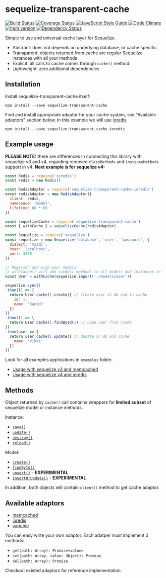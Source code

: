 # sequelize-transparent-cache

[![Build Status](https://travis-ci.org/DanielHreben/sequelize-transparent-cache.svg?branch=master)](https://travis-ci.org/DanielHreben/sequelize-transparent-cache)
[![Coverage Status](https://codecov.io/gh/DanielHreben/sequelize-transparent-cache/branch/master/graph/badge.svg)](https://codecov.io/gh/DanielHreben/sequelize-transparent-cache)
[![JavaScript Style Guide](https://img.shields.io/badge/code_style-standard-brightgreen.svg)](https://standardjs.com)
[![Code Climate](https://codeclimate.com/github/DanielHreben/sequelize-transparent-cache/badges/gpa.svg)](https://codeclimate.com/github/DanielHreben/sequelize-transparent-cache)
[![npm version](https://badge.fury.io/js/sequelize-transparent-cache.svg)](https://badge.fury.io/js/sequelize-transparent-cache)
[![Dependency Status](https://david-dm.org/DanielHreben/sequelize-transparent-cache.svg)](https://www.versioneye.com/user/projects/5922c858da94de003b9f63af)

Simple to use and universal cache layer for Sequelize.
* Abstract: does not depends on underlying database, or cache specific
* Transparent: objects returned from cache are regular Sequelize instances with all your methods
* Explicit: all calls to cache comes through `cache()` method
* Lightweight: zero additional dependencies

## Installation

Install sequelize-transparent-cache itself:

```npm install --save sequelize-transparent-cache```

Find and install appropriate adaptor for your cache system, see "Available adaptors" section below.
In this example we will use [ioredis](https://www.npmjs.com/package/ioredis)

```npm install --save sequelize-transparent-cache-ioredis```

## Example usage
**PLEASE NOTE:** there are differences in connecting this library with sequelize v3 and v4, regarding removed `classMethods` and `instanceMethods` support in v4.
**Next example is for sequelize v4:**

```javascript
const Redis = require('ioredis')
const redis = new Redis()

const RedisAdaptor = require('sequelize-transparent-cache-ioredis')
const redisAdaptor = new RedisAdaptor({
  client: redis,
  namespace: 'model',
  lifetime: 60 * 60
})

const sequelizeCache = require('sequelize-transparent-cache')
const { withCache } = sequelizeCache(redisAdaptor)

const Sequelize = require('sequelize')
const sequelize = new Sequelize('database', 'user', 'password', {
  dialect: 'mysql',
  host: 'localhost',
  port: 3306
})

// Register and wrap your models:
// withCache() will add cache() methods to all models and instances in sequelize v4
const User = withCache(sequelize.import('./models/user'))

sequelize.sync()
.then(() => {
  return User.cache().create({ // Create user in db and in cache
    id: 1,
    name: 'Daniel'
  })
})
.then(() => {
  return User.cache().findById(1) // Load user from cache
})
.then(user => {
  return user.cache().update({ // Update in db and cache
    name: 'Vikki'
  })
})

```

Look for all examples applications in `examples` folder.
* [Usage with sequelize v3 and memcached](https://github.com/DanielHreben/sequelize-transparent-cache/blob/master/examples/sequelize-v3-memcached)
* [Usage with sequelize v4 and ioredis](https://github.com/DanielHreben/sequelize-transparent-cache/blob/master/examples/sequelize-v4-redis)


## Methods

Object returned by `cache()` call contains wrappers for **limited subset** of sequelize model or instance methods.

Instance:
  * [`save()`](http://docs.sequelizejs.com/class/lib/model.js~Model.html#instance-method-save)
  * [`update()`](http://docs.sequelizejs.com/class/lib/model.js~Model.html#static-method-update)
  * [`destroy()`](http://docs.sequelizejs.com/class/lib/model.js~Model.html#instance-method-destroy)
  * [`reload()`](http://docs.sequelizejs.com/class/lib/model.js~Model.html#instance-method-reload)

Model:
  * [`create()`](http://docs.sequelizejs.com/class/lib/model.js~Model.html#static-method-create)
  * [`findById()`](http://docs.sequelizejs.com/class/lib/model.js~Model.html#static-method-findById)
  * [`upsert()`](http://docs.sequelizejs.com/class/lib/model.js~Model.html#static-method-upsert) - **EXPERIMENTAL**
  * [`insertOrUpdate()`](http://docs.sequelizejs.com/class/lib/model.js~Model.html#static-method-upsert) - **EXPERIMENTAL**

In addition, both objects will contain `client()` method to get cache adaptor.

## Available adaptors

* [memcached](https://www.npmjs.com/package/sequelize-transparent-cache-memcached)
* [ioredis](https://www.npmjs.com/package/sequelize-transparent-cache-ioredis)
* [variable](https://www.npmjs.com/package/sequelize-transparent-cache-variable)

You can easy write your own adaptor. Each adatper must implement 3 methods:

* `get(path: Array): Promise<value>`
* `set(path: Array, value: Object): Promise`
* `del(path: Array): Promise`

Checkout existed adaptors for reference implementation.
